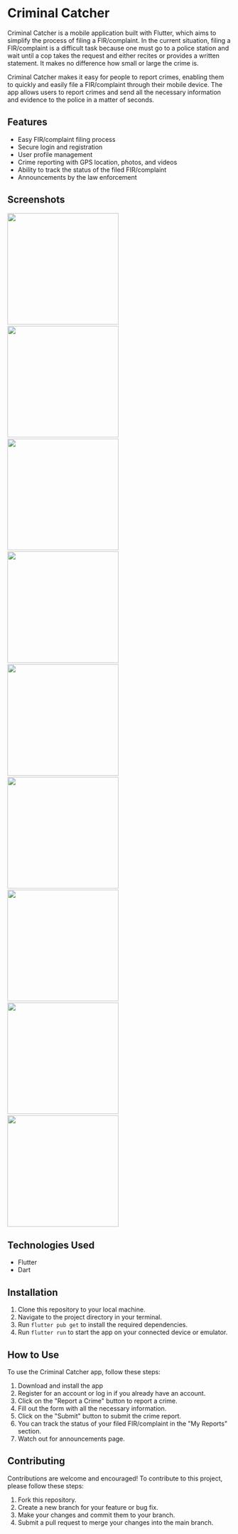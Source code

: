 
# Criminal Catcher

Criminal Catcher is a mobile application built with Flutter, which aims to simplify the process of filing a FIR/complaint. In the current situation, filing a FIR/complaint is a difficult task because one must go to a police station and wait until a cop takes the request and either recites or provides a written statement. It makes no difference how small or large the crime is.

Criminal Catcher makes it easy for people to report crimes, enabling them to quickly and easily file a FIR/complaint through their mobile device. The app allows users to report crimes and send all the necessary information and evidence to the police in a matter of seconds.

## Features

-   Easy FIR/complaint filing process
-   Secure login and registration
-   User profile management
-   Crime reporting with GPS location, photos, and videos
-   Ability to track the status of the filed FIR/complaint
-   Announcements by the law enforcement

## Screenshots

<p float="center">
<img src="https://user-images.githubusercontent.com/73775321/236671996-7b31b02a-9dc4-4164-8b22-1d05f8e3ca68.png" width="250"/>&emsp;
<img src="https://user-images.githubusercontent.com/73775321/236672005-cb12c048-7c74-4991-89b8-0afaa003abbb.png" width="250" />&emsp;
<img src="https://user-images.githubusercontent.com/73775321/236672014-36cf80db-7528-462a-a3a7-03947f56a4d5.png" width="250"/>&emsp;
<img src="https://user-images.githubusercontent.com/73775321/236672021-c4e8d6fa-2213-4b3f-bc50-19fb2e0509a5.png" width="250" />&emsp;
<img src="https://user-images.githubusercontent.com/73775321/236672029-5e3b5212-3afa-4837-a363-9d2e71c86a99.png" width="250"/>&emsp;
<img src="https://user-images.githubusercontent.com/73775321/236672033-8aa58b35-3e61-4066-9eee-bd0b11a306d3.png" width="250" />&emsp;
<img src="https://user-images.githubusercontent.com/73775321/236672041-f960ba0a-f69e-4249-b0ad-907eae104932.png" width="250"/>&emsp;
<img src="https://user-images.githubusercontent.com/73775321/236672051-225858f2-f724-43cb-ac90-d6e787361e1b.png" width="250"/>&emsp;
<img src="https://user-images.githubusercontent.com/73775321/236672059-3ded3732-34e7-4120-aa12-a4d808acf2eb.png" width="250"/>
</p>



## Technologies Used

-   Flutter
-   Dart

## Installation

1.  Clone this repository to your local machine.
2.  Navigate to the project directory in your terminal.
3.  Run `flutter pub get` to install the required dependencies.
4.  Run `flutter run` to start the app on your connected device or emulator.

## How to Use

To use the Criminal Catcher app, follow these steps:

1.  Download and install the app 
2.  Register for an account or log in if you already have an account.
3.  Click on the "Report a Crime" button to report a crime.
4.  Fill out the form with all the necessary information.
5.  Click on the "Submit" button to submit the crime report.
6.  You can track the status of your filed FIR/complaint in the "My Reports" section.
7. Watch out for announcements page.

## Contributing

Contributions are welcome and encouraged! To contribute to this project, please follow these steps:

1.  Fork this repository.
2.  Create a new branch for your feature or bug fix.
3.  Make your changes and commit them to your branch.
4.  Submit a pull request to merge your changes into the main branch.
